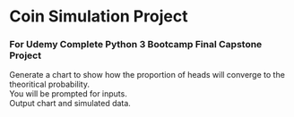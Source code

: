 # Coin Simulation Project
### For Udemy Complete Python 3 Bootcamp Final Capstone Project

Generate a chart to show how the proportion of heads will converge to the theoritical probability.  
You will be prompted for inputs.  
Output chart and simulated data.
